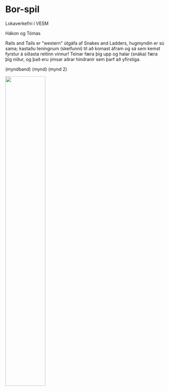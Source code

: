 # Bor-spil
Lokaverkefni í VESM

<p> Hákon og Tómas </p>
<p> Rails and Tails er "western" útgáfa af Snakes and Ladders, hugmyndin er sú sama; kastaðu teningnum (skeifunni) til að komast áfram og sá sem kemst fyrstur á síðasta reitinn vinnur! Teinar færa þig upp og halar (snáka) færa þig niður, og það eru ýmsar aðrar hindranir sem þarf að yfirstíga. </p>

(myndband)
(mynd)
(mynd 2)

<img src="https://files.catbox.moe/cbus8k.jpg" width=50% height=auto>
